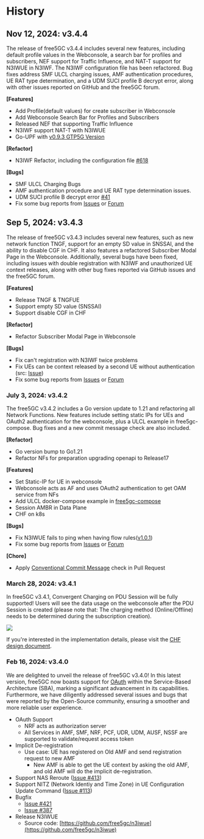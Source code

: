 # History

## Nov 12, 2024: v3.4.4

The release of free5GC v3.4.4 includes several new features, including default profile values in the Webconsole, a search bar for profiles and subscribers, NEF support for Traffic Influence, and NAT-T support for N3IWUE in N3IWF. The N3IWF configuration file has been refactored. Bug fixes address SMF ULCL charging issues, AMF authentication procedures, UE RAT type determination, and a UDM SUCI profile B decrypt error, along with other issues reported on GitHub and the free5GC forum.

**[Features]**

- Add Profile(default values) for create subscriber in Webconsole
- Add Webconsole Search Bar for Profiles and Subscribers
- Released NEF that supporting Traffic Influence
- N3IWF support NAT-T with N3IWUE
- Go-UPF with [v0.9.3 GTP5G Version](https://github.com/free5gc/gtp5g/tree/v0.9.3)

**[Refactor]**

- N3IWF Refactor, including the configuration file [#618](https://github.com/free5gc/free5gc/pull/618)

**[Bugs]**

- SMF ULCL Charging Bugs
- AMF authentication procedure and UE RAT type determination issues.
- UDM SUCI profile B decrypt error [#41](https://github.com/free5gc/udm/pull/41)
- Fix some bug reports from [Issues](https://github.com/free5gc/free5gc/issues) or [Forum](https://forum.free5gc.org/)


## Sep 5, 2024: v3.4.3

The release of free5GC v3.4.3 includes several new features, such as new network function TNGF, support for an empty SD value in SNSSAI, and the ability to disable CGF in CHF. It also features a refactored Subscriber Modal Page in the Webconsole. Additionally, several bugs have been fixed, including issues with double registration with N3IWF and unauthorized UE context releases, along with other bug fixes reported via GitHub issues and the free5GC forum.

**[Features]**

- Release TNGF & TNGFUE
- Support empty SD value (SNSSAI)
- Support disable CGF in CHF

**[Refactor]**

- Refactor Subscriber Modal Page in Webconsole

**[Bugs]**

- Fix can't registration with N3IWF twice problems
- Fix UEs can be context released by a second UE without authentication (src: [Issue](https://github.com/free5gc/free5gc/issues/580))
- Fix some bug reports from [Issues](https://github.com/free5gc/free5gc/issues) or [Forum](https://forum.free5gc.org/)

### July 3, 2024: v3.4.2

The free5GC v3.4.2 includes a Go version update to 1.21 and refactoring all Network Functions. New features include setting static IPs for UEs and OAuth2 authentication for the webconsole, plus a ULCL example in free5gc-compose. Bug fixes and a new commit message check are also included.

**[Refactor]**

- Go version bump to Go1.21
- Refactor NFs for preparation upgrading openapi to Release17


**[Features]**

- Set Static-IP for UE in webconsole 
- Webconsole acts as AF and uses OAuth2 authentication to get OAM service from NFs
- Add ULCL docker-compose example in [free5gc-compose](https://github.com/free5gc/free5gc-compose)
- Session AMBR in Data Plane
- CHF on k8s

**[Bugs]**

- Fix N3IWUE fails to ping when having flow rules([v1.0.1](https://github.com/free5gc/n3iwue/tree/v1.0.1))
- Fix some bug reports from [Issues](https://github.com/free5gc/free5gc/issues) or [Forum](https://forum.free5gc.org/)


**[Chore]**

- Apply [Conventional Commit Message](https://www.conventionalcommits.org/en/v1.0.0/) check in Pull Request


### March 28, 2024: v3.4.1

In free5GC v3.4.1, Convergent Charging on PDU Session will be fully supported!
Users will see the data usage on the webconsole after the PDU Session is created (please note that: The charging method (Online/Offline) needs to be determined during the subscription creation).

![](./assets/charging-demo.gif)

If you're interested in the implementation details, please visit the [CHF design document](https://free5gc.org/guide/Chf/design/).

### Feb 16, 2024: v3.4.0

We are delighted to unveil the release of free5GC v3.4.0! In this latest version, free5GC now boasts support for [OAuth](https://oauth.net/2/) within the Service-Based Architecture (SBA), marking a significant advancement in its capabilities. Furthermore, we have diligently addressed several issues and bugs that were reported by the Open-Source community, ensuring a smoother and more reliable user experience.

- OAuth Support
    - NRF acts as authorization server
    - All Services in AMF, SMF, NRF, PCF, UDR, UDM, AUSF, NSSF are supported to validate/request access token
- Implicit De-registration
    - Use case: UE has registered on Old AMF and send registration request to new AMF
        - New AMF is able to get the UE context by asking the old AMF, and old AMF will do the implicit de-registration.
- Support NAS Reroute ([Issue #413](https://github.com/free5gc/free5gc/issues/413))
- Support NITZ (Network Identiy and Time Zone) in UE Configuration Update Command ([Issue #113](https://github.com/free5gc/free5gc/issues/113))
- Bugfix
    - [Issue #421](https://github.com/free5gc/free5gc/issues/421)
    - [Issue #387](https://github.com/free5gc/free5gc/issues/387)
- Release N3IWUE
    - Source code: [https://github.com/free5gc/n3iwue](https://github.com/free5gc/n3iwue)